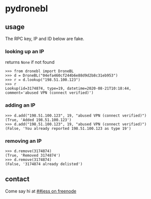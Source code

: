 # pydronebl

## usage

The RPC key, IP and ID below are fake.

### looking up an IP

returns `None` if not found
```
>>> from dronebl import DroneBL
>>> d = DroneBL("04efa460cf244b6e88d9d2b8c31eb953")
>>> r = d.lookup("198.51.100.123")
>>> r
Lookup(id=3174874, type=19, datetime=2020-08-21T10:18:44, comment='abused VPN (connect verified)')
```

### adding an IP
```
>>> d.add("198.51.100.123", 19, "abused VPN (connect verified)")
(True, 'Added 198.51.100.123')
>>> d.add("198.51.100.123", 19, "abused VPN (connect verified)")
(False, 'You already reported 198.51.100.123 as type 19')
```

### removing an IP
```
>>> d.remove(3174874)
(True, 'Removed 3174874')
>>> d.remove(3174874)
(False, '3174874 already delisted')
```

## contact

Come say hi at [##jess on freenode](https://webchat.freenode.net/?channels=%23%23jess)
